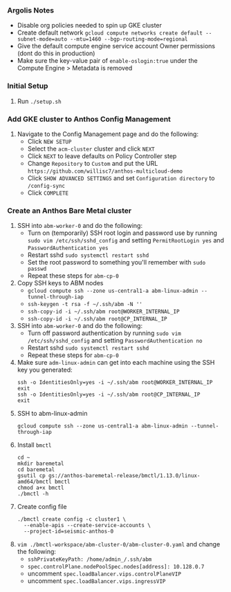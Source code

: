 ### Argolis Notes
* Disable org policies needed to spin up GKE cluster
* Create default network `gcloud compute networks create default --subnet-mode=auto --mtu=1460 --bgp-routing-mode=regional`
* Give the default compute engine service account Owner permissions (dont do this in production)
* Make sure the key-value pair of `enable-oslogin:true` under the Compute Engine > Metadata is removed

### Initial Setup
1. Run `./setup.sh`

### Add GKE cluster to Anthos Config Management
1. Navigate to the Config Management page and do the following:
    * Click `NEW SETUP`
    * Select the `acm-cluster` cluster and click `NEXT`
    * Click `NEXT` to leave defaults on Policy Controller step
    * Change `Repository` to `Custom` and put the URL `https://github.com/willisc7/anthos-multicloud-demo`
    * Click `SHOW ADVANCED SETTINGS` and set `Configuration directory` to `/config-sync`
    * Click `COMPLETE`

### Create an Anthos Bare Metal cluster
1. SSH into `abm-worker-0` and do the following:
    * Turn on (temporarily) SSH root login and password use by running `sudo vim /etc/ssh/sshd_config` and setting `PermitRootLogin yes` and `PasswordAuthentication yes`
    * Restart sshd `sudo systemctl restart sshd`
    * Set the root password to something you'll remember with `sudo passwd`
    * Repeat these steps for `abm-cp-0`
1. Copy SSH keys to ABM nodes
    * `gcloud compute ssh --zone us-central1-a abm-linux-admin --tunnel-through-iap`
    * `ssh-keygen -t rsa -f ~/.ssh/abm -N ''`
    * `ssh-copy-id -i ~/.ssh/abm root@WORKER_INTERNAL_IP`
    * `ssh-copy-id -i ~/.ssh/abm root@CP_INTERNAL_IP`
1. SSH into `abm-worker-0` and do the following:
    * Turn off password authentication by running `sudo vim /etc/ssh/sshd_config` and setting `PasswordAuthentication no`
    * Restart sshd `sudo systemctl restart sshd`
    * Repeat these steps for `abm-cp-0`
1. Make sure `adm-linux-admin` can get into each machine using the SSH key you generated:
    ```
    ssh -o IdentitiesOnly=yes -i ~/.ssh/abm root@WORKER_INTERNAL_IP
    exit
    ssh -o IdentitiesOnly=yes -i ~/.ssh/abm root@CP_INTERNAL_IP
    exit
    ```
1. SSH to abm-linux-admin
    ```
    gcloud compute ssh --zone us-central1-a abm-linux-admin --tunnel-through-iap
    ```
1. Install `bmctl`
    ```
    cd ~
    mkdir baremetal
    cd baremetal
    gsutil cp gs://anthos-baremetal-release/bmctl/1.13.0/linux-amd64/bmctl bmctl
    chmod a+x bmctl
    ./bmctl -h
    ```
1. Create config file
    ```
    ./bmctl create config -c cluster1 \
      --enable-apis --create-service-accounts \
      --project-id=seismic-anthos-0
    ```
1. `vim ./bmctl-workspace/abm-cluster-0/abm-cluster-0.yaml` and change the following:
    * `sshPrivateKeyPath: /home/admin_/.ssh/abm`
    * `spec.controlPlane.nodePoolSpec.nodes[address]: 10.128.0.7`
    * uncomment `spec.loadBalancer.vips.controlPlaneVIP`
    * uncomment `spec.loadBalancer.vips.ingressVIP`